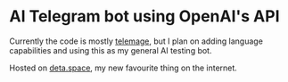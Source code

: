 # AI Telegram bot using OpenAI's API

Currently the code is mostly [telemage](https://github.com/xeust/telemage/), but I plan on adding language capabilities and using this as my general AI testing bot.

Hosted on [deta.space](https://deta.space/), my new favourite thing on the internet.